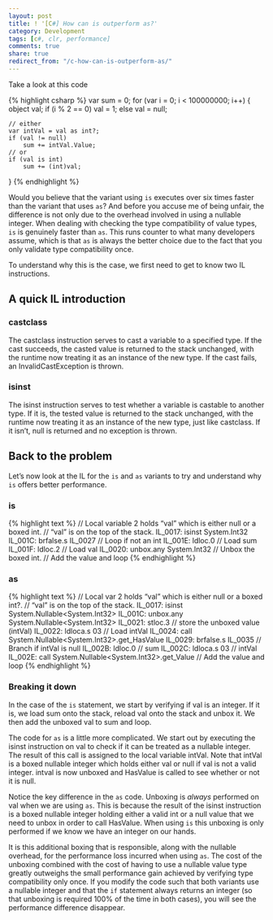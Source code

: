 ```yaml
---
layout: post
title: ! '[C#] How can is outperform as?'
category: Development
tags: [c#, clr, performance]
comments: true
share: true
redirect_from: "/c-how-can-is-outperform-as/"
---
```

Take a look at this code

{% highlight csharp %}
var sum = 0;
for (var i = 0; i < 100000000; i++)
{
	object val;
	if (i % 2 == 0)
		val = 1;
	else
		val = null;

	// either
	var intVal = val as int?;
	if (val != null)
		sum += intVal.Value;
	// or
	if (val is int)
		sum += (int)val;
}
{% endhighlight %}

Would you believe that the variant using `is` executes over six times faster than the variant that uses `as`? And before you accuse me of being unfair, the difference is not only due to the overhead involved in using a nullable integer. When dealing with checking the type compatibility of value types, `is` is genuinely faster than `as`. This runs counter to what many developers assume, which is that `as` is always the better choice due to the fact that you only validate type compatibility once.

To understand why this is the case, we first need to get to know two IL instructions.

## A quick IL introduction

### castclass

The castclass instruction serves to cast a variable to a specified type. If the cast succeeds, the casted value is returned to the stack unchanged, with the runtime now treating it as an instance of the new type. If the cast fails, an InvalidCastException is thrown.

### isinst

The isinst instruction serves to test whether a variable is castable to another type. If it is, the tested value is returned to the stack unchanged, with the runtime now treating it as an instance of the new type, just like castclass. If it isn’t, null is returned and no exception is thrown.

## Back to the problem

Let’s now look at the IL for the `is` and `as` variants to try and understand why `is` offers better performance.

### is

{% highlight text %}
// Local variable 2 holds “val” which is either null or a boxed int.
// “val” is on the top of the stack.
IL_0017:  isinst      System.Int32
IL_001C:  brfalse.s   IL_0027 // Loop if not an int
IL_001E:  ldloc.0     // Load sum
IL_001F:  ldloc.2     // Load val
IL_0020:  unbox.any   System.Int32 // Unbox the boxed int.
// Add the value and loop
{% endhighlight %}

### as

{% highlight text %}
// Local var 2 holds “val” which is either null or a boxed int?.
// “val” is on the top of the stack.
IL_0017:  isinst      System.Nullable<System.Int32>
IL_001C:  unbox.any   System.Nullable<System.Int32>
IL_0021:  stloc.3     // store the unboxed value (intVal)
IL_0022:  ldloca.s    03 // Load intVal
IL_0024:  call        System.Nullable<System.Int32>.get_HasValue
IL_0029:  brfalse.s   IL_0035 // Branch if intVal is null
IL_002B:  ldloc.0     // sum
IL_002C:  ldloca.s    03 // intVal
IL_002E:  call        System.Nullable<System.Int32>.get_Value
// Add the value and loop
{% endhighlight %}

### Breaking it down

In the case of the `is` statement, we start by verifying if val is an integer. If it is, we load sum onto the stack, reload val onto the stack and unbox it. We then add the unboxed val to sum and loop.

The code for `as` is a little more complicated. We start out by executing the isinst instruction on val to check if it can be treated as a nullable integer. The result of this call is assigned to the local variable intVal. Note that intVal is a boxed nullable integer which holds either val or null if val is not a valid integer. intval is now unboxed and HasValue is called to see whether or not it is null.

Notice the key difference in the `as` code. Unboxing is *always* performed on val when we are using `as`. This is because the result of the isinst instruction is a boxed nullable integer holding either a valid int or a null value that we need to unbox in order to call HasValue. When using `is` this unboxing is only performed if we know we have an integer on our hands.

It is this additional boxing that is responsible, along with the nullable overhead, for the performance loss incurred when using `as`. The cost of the unboxing combined with the cost of having to use a nullable value type greatly outweighs the small performance gain achieved by verifying type compatibility only once. If you modify the code such that both variants use a nullable integer and that the `if` statement always returns an integer (so that unboxing is required 100% of the time in both cases), you will see the performance difference disappear.